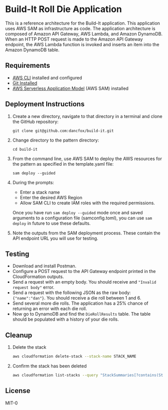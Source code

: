 # Build-It Roll Die Application

This is a reference architecture for the Build-It application. This application uses AWS SAM as infrastructure as code. The application architecture is composed of Amazon API Gateway, AWS Lambda, and Amazon DynamoDB. When an HTTP POST request is made to the Amazon API Gateway endpoint, the AWS Lambda function is invoked and inserts an item into the Amazon DynamoDB table.

## Requirements

* [AWS CLI](https://docs.aws.amazon.com/cli/latest/userguide/install-cliv2.html) installed and configured
* [Git Installed](https://git-scm.com/book/en/v2/Getting-Started-Installing-Git)
* [AWS Serverless Application Model](https://docs.aws.amazon.com/serverless-application-model/latest/developerguide/serverless-sam-cli-install.html) (AWS SAM) installed

## Deployment Instructions

1. Create a new directory, navigate to that directory in a terminal and clone the GitHub repository:
    ``` 
    git clone git@github.com:dancfox/build-it.git
    ```
1. Change directory to the pattern directory:
    ```
    cd build-it
    ```
1. From the command line, use AWS SAM to deploy the AWS resources for the pattern as specified in the template.yaml file:
    ```
    sam deploy --guided
    ```
1. During the prompts:
    * Enter a stack name
    * Enter the desired AWS Region
    * Allow SAM CLI to create IAM roles with the required permissions.

    Once you have run `sam deploy --guided` mode once and saved arguments to a configuration file (samconfig.toml), you can use `sam deploy` in future to use these defaults.

1. Note the outputs from the SAM deployment process. These contain the API endpoint URL you will use for testing.

## Testing

- Download and install Postman.
- Configure a POST request to the API Gateway endpoint printed in the CloudFormation outputs. 
- Send a request with an empty body.  You should receive and `"Invalid request body"` error.
- Send a request with the following JSON as the raw body: `{"name":"dan"}`. You should receive a die roll between 1 and 6.
- Send several more die rolls. The application has a 25% chance of returning an error with each die roll.
- Now go to DynamoDB and find the `DieRollResults` table. The table should be populated with a history of your die rolls.

## Cleanup
 
1. Delete the stack
    ```bash
    aws cloudformation delete-stack --stack-name STACK_NAME
    ```
1. Confirm the stack has been deleted
    ```bash
    aws cloudformation list-stacks --query "StackSummaries[?contains(StackName,'STACK_NAME')].StackStatus"
    ```
## License
MIT-0
